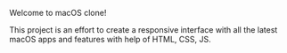 Welcome to macOS clone!

This project is an effort to create a responsive interface with all the latest macOS apps and features with help of HTML, CSS, JS.
